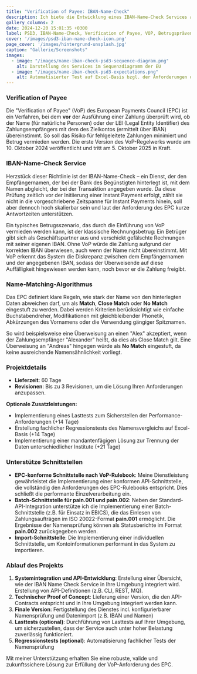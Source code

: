 ```yaml
---
title: "Verification of Payee: IBAN-Name-Check"
description: Ich biete die Entwicklung eines IBAN-Name-Check Services an, um die Anforderungen an Verification of Payee (VoP) aus PSD3 zu erfüllen. Hierbei erfülle ich die API-Spezifikationen und die vorgegebenen Anforderungen an die Namensprüfung.
gallery_columns: 2
date: 2024-12-20 15:01:35 +0300
label: PSD3, IBAN-Name-Check, Verification of Payee, VOP, Betrugsprävention
cover: '/images/psd3-iban-name-check-icon.png'
page_cover: '/images/hintergrund-unsplash.jpg' 
caption: "Gallerie/Screenshots"
images:
  - image: "/images/name-iban-check-psd3-sequence-diagram.png"
    alt: Darstellung des Services im Sequenzdiagramm der EU
  - image: "/images/name-iban-check-psd3-expectations.png"
    alt: Automatisierter Test auf Excel-Basis bzgl. der Anforderungen der Namensprüfung
---
```


### Verification of Payee

Die "Verification of Payee" (VoP) des European Payments Council (EPC) ist ein Verfahren, bei dem **vor** der Ausführung einer Zahlung überprüft wird, ob der Name (für natürliche Personen) oder der LEI (Legal Entity Identifier) des Zahlungsempfängers mit dem des Zielkontos (ermittelt über IBAN) übereinstimmt. So soll das Risiko für fehlgeleitete Zahlungen minimiert und Betrug vermieden werden. Die erste Version des VoP-Regelwerks wurde am 10. Oktober 2024 veröffentlicht und tritt am 5. Oktober 2025 in Kraft.

### IBAN-Name-Check Service

Herzstück dieser Richtlinie ist der IBAN-Name-Check – ein Dienst, der den Empfängernamen, der bei der Bank des Begünstigten hinterlegt ist, mit dem Namen abgleicht, der bei der Transaktion angegeben wurde. Da diese Prüfung zeitlich vor der Initiierung einer Instant Payment erfolgt, zählt sie nicht in die vorgeschriebene Zeitspanne für Instant Payments hinein, soll aber dennoch hoch skalierbar sein und laut der Anforderung des EPC kurze Antwortzeiten unterstützen.

Ein typisches Betrugsszenario, das durch die Einführung von VoP vermieden werden kann, ist der klassische Rechnungsbetrug: Ein Betrüger gibt sich als Geschäftspartner aus und verschickt gefälschte Rechnungen mit seiner eigenen IBAN. Ohne VoP würde die Zahlung aufgrund der korrekten IBAN überwiesen, auch wenn der Name nicht übereinstimmt. Mit VoP erkennt das System die Diskrepanz zwischen dem Empfängernamen und der angegebenen IBAN, sodass der Überweisende auf diese Auffälligkeit hingewiesen werden kann, noch bevor er die Zahlung freigibt.

### Name-Matching-Algorithmus

Das EPC definiert klare Regeln, wie stark der Name von den hinterlegten Daten abweichen darf, um als **Match**, **Close Match** oder **No Match** eingestuft zu werden. Dabei werden Kriterien berücksichtigt wie einfache Buchstabendreher, Modifikationen mit gleichbleibender Phonetik, Abkürzungen des Vornamens oder die Verwendung gängiger Spitznamen.

So wird beispielsweise eine Überweisung an einen "Alex" akzeptiert, wenn der Zahlungsempfänger "Alexander" heißt, da dies als Close Match gilt. Eine Überweisung an "Andreas" hingegen würde als **No Match** eingestuft, da keine ausreichende Namensähnlichkeit vorliegt.

### Projektdetails

- **Lieferzeit**: 60 Tage
- **Revisionen**: Bis zu 3 Revisionen, um die Lösung Ihren Anforderungen anzupassen.

**Optionale Zusatzleistungen:**
- Implementierung eines Lasttests zum Sicherstellen der Performance-Anforderungen (+14 Tage)
- Erstellung fachlicher Regressionstests des Namensvergleichs auf Excel-Basis (+14 Tage)
- Implementierung einer mandantenfägigen Lösung zur Trennung der Daten unterschiedlicher Institute (+21 Tage)

### Unterstütze Schnittstellen

- **EPC-konforme Schnittstelle nach VoP-Rulebook**: Meine Dienstleistung gewährleistet die Implementierung einer konformen API-Schnittstelle, die vollständig den Anforderungen des EPC-Rulebooks entspricht. Dies schließt die performante Einzelverarbeitung ein.
- **Batch-Schnittstelle für pain.001 und pain.002**: Neben der Standard-API-Integration unterstütze ich die Implementierung einer Batch-Schnittstelle (z.B. für Einsatz in EBICS), die das Einlesen von Zahlungsaufträgen im ISO 20022-Format **pain.001** ermöglicht. Die Ergebnisse der Namensprüfung können als Statusberichte im Format **pain.002** zurückgegeben werden.
- **Import-Schnittstelle**: Die Implementierung einer individuellen Schnittstelle, um Kontoinformationen performant in das System zu importieren.

### Ablauf des Projekts

1. **Systemintegration und API-Entwicklung**: Erstellung einer Übersicht, wie der IBAN Name Check Service in Ihre Umgebung integriert wird. Erstellung von API-Definitionen (z.B. CLI, REST, MQ).
2. **Technischer Proof of Concept**: Lieferung einer Version, die den API-Contracts entspricht und in Ihre Umgebung integriert werden kann.
3. **Finale Version**: Fertigstellung des Dienstes incl. konfigurierbarer Namensprüfung und Datenimport (z.B. IBAN und Namen)
4. **Lasttests (optional)**: Durchführung von Lasttests auf Ihrer Umgebung, um sicherzustellen, dass der Service auch unter hoher Belastung zuverlässig funktioniert.
5. **Regressionstests (optional)**: Automatisierung fachlicher Tests der Namensprüfung

Mit meiner Unterstützung erhalten Sie eine robuste, valide und zukunftssichere Lösung zur Erfüllung der VoP-Anforderung des EPC.
